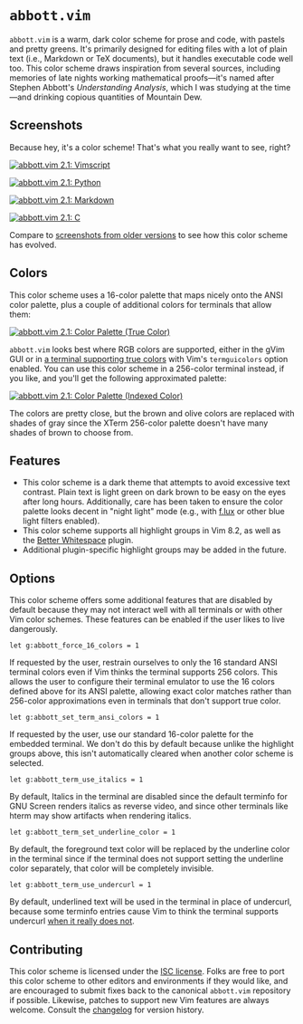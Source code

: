 # `abbott.vim`

`abbott.vim` is a warm, dark color scheme for prose and code, with pastels and
pretty greens. It's primarily designed for editing files with a lot of plain
text (i.e., Markdown or TeX documents), but it handles executable code well too.
This color scheme draws inspiration from several sources, including memories of
late nights working mathematical proofs—it's named after Stephen Abbott's
_Understanding Analysis_, which I was studying at the time—and drinking copious
quantities of Mountain Dew.

## Screenshots

Because hey, it's a color scheme! That's what you really want to see, right?

[![abbott.vim 2.1:
Vimscript](https://i.imgur.com/TpuJttd.png)](https://imgur.com/TpuJttd)

[![abbott.vim 2.1:
Python](https://i.imgur.com/PSZu7oU.png)](https://imgur.com/PSZu7oU)

[![abbott.vim 2.1:
Markdown](https://i.imgur.com/MQA3MCi.png)](https://imgur.com/MQA3MCi)

[![abbott.vim 2.1:
C](https://i.imgur.com/rSJ2Hs4.png)](https://imgur.com/rSJ2Hs4)

Compare to [screenshots from older versions](https://imgur.com/a/7woPY) to see
how this color scheme has evolved.

## Colors

This color scheme uses a 16-color palette that maps nicely onto the ANSI color
palette, plus a couple of additional colors for terminals that allow them:

[![abbott.vim 2.1: Color Palette (True
Color)](https://i.imgur.com/8p1dEP3.png)](https://imgur.com/8p1dEP3)

`abbott.vim` looks best where RGB colors are supported, either in the gVim GUI
or in [a terminal supporting true
colors](https://github.com/termstandard/colors) with Vim's `termguicolors`
option enabled. You can use this color scheme in a 256-color terminal instead,
if you like, and you'll get the following approximated palette:

[![abbott.vim 2.1: Color Palette (Indexed
Color)](https://i.imgur.com/ZkbmjkR.png)](https://imgur.com/ZkbmjkR)

The colors are pretty close, but the brown and olive colors are replaced with
shades of gray since the XTerm 256-color palette doesn't have many shades of
brown to choose from.

## Features

* This color scheme is a dark theme that attempts to avoid excessive text
  contrast. Plain text is light green on dark brown to be easy on the eyes after
  long hours. Additionally, care has been taken to ensure the color palette
  looks decent in "night light" mode (e.g., with
  [f.lux](https://justgetflux.com/) or other blue light filters enabled).
* This color scheme supports all highlight groups in Vim 8.2, as well as the
  [Better Whitespace](https://github.com/ntpeters/vim-better-whitespace) plugin.
* Additional plugin-specific highlight groups may be added in the future.

## Options

This color scheme offers some additional features that are disabled by default
because they may not interact well with all terminals or with other Vim color
schemes. These features can be enabled if the user likes to live dangerously.

```vim
let g:abbott_force_16_colors = 1
```

If requested by the user, restrain ourselves to only the 16 standard ANSI
terminal colors even if Vim thinks the terminal supports 256 colors. This allows
the user to configure their terminal emulator to use the 16 colors defined above
for its ANSI palette, allowing exact color matches rather than 256-color
approximations even in terminals that don't support true color.

```vim
let g:abbott_set_term_ansi_colors = 1
```

If requested by the user, use our standard 16-color palette for the embedded
terminal. We don't do this by default because unlike the highlight groups above,
this isn't automatically cleared when another color scheme is selected.

```vim
let g:abbott_term_use_italics = 1
```

By default, Italics in the terminal are disabled since the default terminfo for
GNU Screen renders italics as reverse video, and since other terminals like
hterm may show artifacts when rendering italics.

```vim
let g:abbott_term_set_underline_color = 1
```

By default, the foreground text color will be replaced by the underline color in
the terminal since if the terminal does not support setting the underline color
separately, that color will be completely invisible.

```vim
let g:abbott_term_use_undercurl = 1
```

By default, underlined text will be used in the terminal in place of undercurl,
because some terminfo entries cause Vim to think the terminal supports undercurl
[when it really does not](https://github.com/vim/vim/issues/3471).

## Contributing

This color scheme is licensed under the [ISC
license](https://github.com/bcat/abbott.vim/blob/master/LICENSE). Folks are free
to port this color scheme to other editors and environments if they would like,
and are encouraged to submit fixes back to the canonical `abbott.vim` repository
if possible. Likewise, patches to support new Vim features are always welcome.
Consult the [changelog](CHANGES.md) for version history.
